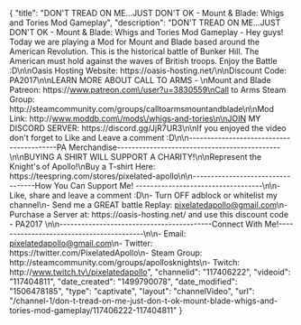 {
    "title": "DON'T TREAD ON ME...JUST DON'T OK - Mount & Blade: Whigs and Tories Mod Gameplay",
    "description": "DON'T TREAD ON ME...JUST DON'T OK - Mount & Blade: Whigs and Tories Mod Gameplay - Hey guys! Today we are playing a Mod for Mount and Blade based around the American Revolution. This is the historical battle of Bunker Hill. The American must hold against the waves of British troops. Enjoy the Battle :D\n\nOasis Hosting Website: https:\/\/oasis-hosting.net\/\n\nDiscount Code: PA2017\n\nLEARN MORE ABOUT CALL TO ARMS - \nMount and Blade Patreon: https:\/\/www.patreon.com\/user?u=3830559\nCall to Arms Steam Group: http:\/\/steamcommunity.com\/groups\/calltoarmsmountandblade\n\nMod Link: http:\/\/www.moddb.com\/mods\/whigs-and-tories\n\nJOIN MY DISCORD SERVER: https:\/\/discord.gg\/JjR7UR3\n\nIf you enjoyed the video don't forget to Like and Leave a comment :D\n\n-----------------------------------------PA Merchandise---------------------------------------------\n\nBUYING A SHIRT WILL SUPPORT A CHARITY!\n\nRepresent the Knight's of Apollo!\nBuy a T-shirt Here: https:\/\/teespring.com\/stores\/pixelated-apollo\n\n----------------------------------How You Can Support Me! -----------------------------------\n\n- Like, share and leave a comment :D\n- Turn OFF adblock or whitelist my channel\n- Send me a GREAT battle Replay: pixelatedapollo@gmail.com\n- Purchase a Server at: https:\/\/oasis-hosting.net\/ and use this discount code - PA2017 \n\n------------------------------------------Connect With Me!-----------------------------------------\n\n- Email: pixelatedapollo@gmail.com\n- Twitter: https:\/\/twitter.com\/PixelatedApollo\n- Steam Group:  http:\/\/steamcommunity.com\/groups\/apollosknights\n- Twitch: http:\/\/www.twitch.tv\/pixelatedapollo",
    "channelid": "117406222",
    "videoid": "117404811",
    "date_created": "1499790078",
    "date_modified": "1506478185",
    "type": "captivate",
    "layout": "channelVideo",
    "url": "\/channel-1\/don-t-tread-on-me-just-don-t-ok-mount-blade-whigs-and-tories-mod-gameplay\/117406222-117404811"
}